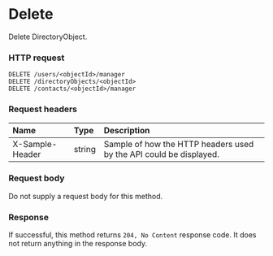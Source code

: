 # Delete

Delete DirectoryObject.
### HTTP request
```http
DELETE /users/<objectId>/manager
DELETE /directoryObjects/<objectId>
DELETE /contacts/<objectId>/manager

```
### Request headers
| Name       | Type | Description|
|:---------------|:--------|:----------|
| X-Sample-Header  | string  | Sample of how the HTTP headers used by the API could be displayed.|

### Request body
Do not supply a request body for this method.


### Response
If successful, this method returns `204, No Content` response code. It does not return anything in the response body.


<!-- uuid: dcc07108-7f11-417f-9318-d72ff50230f5
2015-10-09 18:31:36 UTC -->
